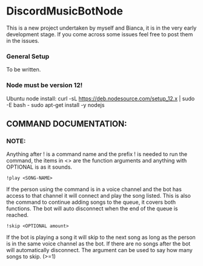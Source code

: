 # DiscordMusicBotNode
This is a new project undertaken by myself and Bianca, it is in the very early development stage.
If you come across some issues feel free to post them in the issues.

### General Setup
To be written.
### Node must be version 12!
Ubuntu node install:
curl -sL https://deb.nodesource.com/setup_12.x | sudo -E bash -
sudo apt-get install -y nodejs

## COMMAND DOCUMENTATION:
### NOTE: 
Anything after ! is a command name and the prefix ! is needed to run the command,
the items in <> are the function arguments and anything with OPTIONAL is as it sounds.

```
!play <SONG-NAME>
```
If the person using the command is in a voice channel and the bot has access to that channel it will connect and play the song listed. This is also the command to continue adding songs to the queue, it covers both functions. The bot will auto disconnect
when the end of the queue is reached.

```
!skip <OPTIONAL amount>
```
If the bot is playing a song it will skip to the next song as long as the person is in the same
voice channel as the bot. If there are no songs after the bot will automatically disconnect. 
The argument can be used to say how many songs to skip. (>=1)
